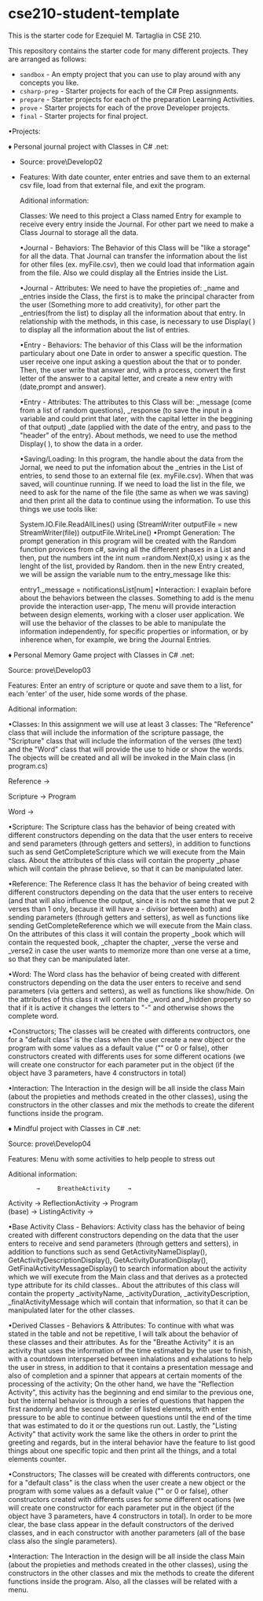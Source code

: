 # cse210-student-template
This is the starter code for Ezequiel M. Tartaglia in CSE 210.

This repository contains the starter code for many different projects. They are arranged as follows:

* `sandbox` - An empty project that you can use to play around with any concepts you like.
* `csharp-prep` - Starter projects for each of the C# Prep assignments.
* `prepare` - Starter projects for each of the preparation Learning Activities.
* `prove` - Starter projects for each of the prove Developer projects.
* `final` - Starter projects for final project.


•Projects:
 
♦ Personal journal project with Classes in C# .net:
   - Source: prove\Develop02
   - Features: With date counter, enter entries and save them to an external csv file, load from that external file, and exit the program.
       
       Aditional information:
       
     Classes: We need to this project a Class named Entry for example to receive every entry inside the Journal. For other part we need to make a Class Journal to storage all the data. 

     •Journal - Behaviors: The Behavior of this Class will be "like a storage" for all the data. That Journal can transfer the information about the list for other files (ex. myFile.csv), then we could load that information again from the file. Also we could display all the Entries inside the List. 

     •Journal - Attributes: We need to have the propieties of: _name and _entries inside the Class, the first is to make the principal character from the user   (Something more to add creativity), for other part the _entries(from the list) to display all the information about that entry. In relationship with the methods, in this case, is necessary to use Display( ) to display all the information about the list of entries. 

     •Entry - Behaviors: The behavior of this Class will be the information particulary about one Date in order to answer a specific question. The user receive one input asking a question about the that or to ponder. Then, the user write that answer and, with a process, convert the first letter of the answer to a capital letter, and create a new entry with (date,prompt and answer).

     •Entry - Attributes: The attributes to this Class will be: _message (come from a list of random questions), _response (to save the input in a variable and could print that later, with the capital letter in the beggining of that output) _date (applied with the date of the entry, and pass to the "header" of the entry). About methods, we need to use the method Display( ), to show the data in a order.

     •Saving/Loading: In this program, the handle about the data from the Jornal, we need to put the infomation about the _entries in the List of entries, to send those to an external file (ex. myFile.csv). When that was saved, will countinue running. If we need to load the list in the file, we need to ask for the name of the file (the same as when we was saving) and then print all the data to continue using the information. To use this things we use tools like:

       System.IO.File.ReadAllLines()
       using (StreamWriter outputFile = new StreamWriter(file))
       outputFile.WriteLine()
       •Prompt Generation: The prompt generation in this program will be created with the Random function provices from c#, saving all the different phases in a List and then, put the numbers int the int num =random.Next(0,x) using x as the lenght of the list, provided by Random. then in the new Entry created, we will be assign the variable num to the entry_message like this:

       entry1._message = notificationsList[num]
     •Interaction:  I exaplain before about the behaviors between the classes. Something to add is the menu provide the interaction user-app, The menu will provide interaction between design elements, working with a closer user application. We will use the behavior of the classes to be able to manipulate the information independently, for specific properties or information, or by inherence when, for example, we bring the Journal Entries.



  ♦ Personal Memory Game project with Classes in C# .net:
  
  Source: prove\Develop03

  Features: Enter an entry of scripture or quote and save them to a list, for each 'enter' of the user, hide some words of the phase.

  Aditional information:
  
   •Classes: In this assignment we will use at least 3 classes: The "Reference" class that will include the information of the scripture passage, the "Scripture" class that will include the information of the verses (the text) and the "Word" class that will provide the use to hide or show the words. The objects will be created and all will be invoked in the Main class (in program.cs)

  Reference     →

  Scripture     →     Program   

  Word          →



  •Scripture: The Scripture class has the behavior of being created with different constructors depending on the data that the user enters to receive and send parameters (through getters and setters), in addition to functions such as send GetCompleteScripture which we will execute from the Main class. About the attributes of this class will contain the property _phase which will contain the phrase believe, so that it can be manipulated later.

  •Reference: The Reference class It has the behavior of being created with different constructors depending on the data that the user enters to receive (and that will also influence the output, since it is not the same that we put 2 verses than 1 only, because it will have a - divisor between both) and sending parameters (through getters and setters), as well as functions like sending GetCompleteReference which we will execute from the Main class. On the attributes of this class it will contain the property _book which will contain the requested book, _chapter the chapter, _verse the verse and _verse2 in case the user wants to memorize more than one verse at a time, so that they can be manipulated later.

  •Word: The Word class has the behavior of being created with different constructors depending on the data the user enters to receive and send parameters (via getters and setters), as well as functions like show/hide. On the attributes of this class it will contain the _word and _hidden property so that if it is active it changes the letters to "-" and otherwise shows the complete word.

  •Constructors; The classes will be created with differents contructors, one for a "default class" is the class when the user create a new object or the program with some values as a default value ("" or 0 or false), other constructors created with differents uses for some different ocations (we will create one constructor for each parameter put in the object (if the object have 3 parameters, have 4 constructors in total) 

  •Interaction: The Interaction in the design will be all inside the class Main (about the propieties and methods created in the other classes), using the constructors in the other classes and mix the methods to create the diferent functions inside the program. 
  
  
  
  ♦ Mindful project with Classes in C# .net:
  
  Source: prove\Develop04

  Features: Menu with some activities to help people to stress out

  Aditional information:
  
            →     BreatheActivity     →

  Activity  →     ReflectionActivity  →     Program   
   (base)
            →     ListingActivity     → 


    
  •Base Activity Class - Behaviors:  Activity class has the behavior of being created with different constructors depending on the data that the user enters to receive and send parameters (through getters and setters), in addition to functions such as send  GetActivityNameDisplay(), GetActivityDescriptionDisplay(), GetActivityDurationDisplay(), GetFinalActivityMessageDisplay() to search information about the activity which we will execute from the Main class and that derives as a protected type attribute for its child classes.. About the attributes of this class will contain the property _activityName, _activityDuration, _activityDescription,  _finalActivityMessage which will contain that information, so that it can be manipulated later for the other classes.

•Derived Classes - Behaviors & Attributes: To continue with what was stated in the table and not be repetitive, I will talk about the behavior of these classes and their attributes. As for the "Breathe Activity" it is an activity that uses the information of the time estimated by the user to finish, with a countdown interspersed between inhalations and exhalations to help the user in stress, in addition to that it contains a presentation message and also of completion and a spinner that appears at certain moments of the processing of the activity; On the other hand, we have the "Reflection Activity", this activity has the beginning and end similar to the previous one, but the internal behavior is through a series of questions that happen the first randomly and the second in order of listed elements, with enter pressure to be able to continue between questions until the end of the time that was estimated to do it or the questions run out. Lastly, the "Listing Activity" that activity work the same like the others in order to print the greeting and regards, but in the interal behavior have the feature to list good things about one specific topic and then print all the things, and a total elements counter. 

•Constructors; The classes will be created with differents contructors, one for a "default class" is the class when the user create a new object or the program with some values as a default value ("" or 0 or false), other constructors created with differents uses for some different ocations (we will create one constructor for each parameter put in the object (if the object have 3 parameters, have 4 constructors in total). In order to be more clear, the base class appear in the default constructors of the derived classes, and in each constructor with another parameters (all of the base class also the single parameters).

•Interaction: The Interaction in the design will be all inside the class Main (about the propieties and methods created in the other classes), using the constructors in the other classes and mix the methods to create the diferent functions inside the program. Also, all the classes will be related with a menu.

 

